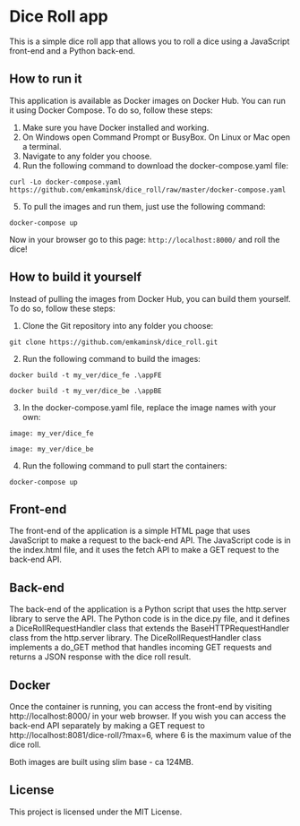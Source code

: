 # Dice Roll app

This is a simple dice roll app that allows you to roll a dice using a JavaScript front-end and a Python back-end.

## How to run it

This application is available as Docker images on Docker Hub. You can run it using Docker Compose. To do so, follow these steps:

1. Make sure you have Docker installed and working.
2. On Windows open Command Prompt or BusyBox. On Linux or Mac open a terminal.
3. Navigate to any folder you choose. 
4. Run the following command to download the docker-compose.yaml file:

```curl -Lo docker-compose.yaml https://github.com/emkaminsk/dice_roll/raw/master/docker-compose.yaml```

5. To pull the images and run them, just use the following command:

```docker-compose up```

Now in your browser go to this page:
```http://localhost:8000/```
and roll the dice!

## How to build it yourself

Instead of pulling the images from Docker Hub, you can build them yourself. To do so, follow these steps:

1. Clone the Git repository into any folder you choose:

```git clone https://github.com/emkaminsk/dice_roll.git```

2. Run the following command to build the images:

```docker build -t my_ver/dice_fe .\appFE```

```docker build -t my_ver/dice_be .\appBE```

3. In the docker-compose.yaml file, replace the image names with your own:

```image: my_ver/dice_fe```

```image: my_ver/dice_be```

4. Run the following command to pull start the containers:

```docker-compose up```

## Front-end

The front-end of the application is a simple HTML page that uses JavaScript to make a request to the back-end API. The JavaScript code is in the index.html file, and it uses the fetch API to make a GET request to the back-end API.

## Back-end

The back-end of the application is a Python script that uses the http.server library to serve the API. The Python code is in the dice.py file, and it defines a DiceRollRequestHandler class that extends the BaseHTTPRequestHandler class from the http.server library. The DiceRollRequestHandler class implements a do_GET method that handles incoming GET requests and returns a JSON response with the dice roll result.

## Docker

Once the container is running, you can access the front-end by visiting http://localhost:8000/ in your web browser. If you wish you can access the back-end API separately by making a GET request to http://localhost:8081/dice-roll/?max=6, where 6 is the maximum value of the dice roll.

Both images are built using slim base - ca 124MB.

## License

This project is licensed under the MIT License. 